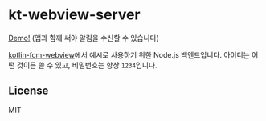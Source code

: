 # kt-webview-server

[Demo!](https://jungnoh-fcm-example.herokuapp.com/) (앱과 함께 써야 알림을 수신할 수 있습니다)

[kotlin-fcm-webview](https://github.com/jungnoh/kotlin-fcm-webview)에서 예시로 사용하기 위한 Node.js 백엔드입니다. 아이디는 어떤 것이든 쓸 수 있고, 비밀번호는 항상 `1234`입니다.

## License
MIT